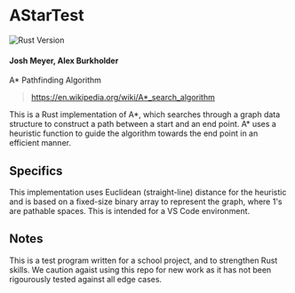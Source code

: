 # AStarTest

![Rust Version](https://img.shields.io/badge/Rust-1.77.2%2B-brown)

#### Josh Meyer, Alex Burkholder

A* Pathfinding Algorithm

> https://en.wikipedia.org/wiki/A*_search_algorithm

This is a Rust implementation of A*, which searches through a graph data structure to construct a path between a start and an end point.
A* uses a heuristic function to guide the algorithm towards the end point in an efficient manner.

## Specifics

This implementation uses Euclidean (straight-line) distance for the heuristic and is based on a fixed-size binary array to represent the graph, where 1's are pathable spaces.
This is intended for a VS Code environment.

## Notes

This is a test program written for a school project, and to strengthen Rust skills. We caution agaist using this repo for new work as it has not been rigourously tested against all edge cases.
